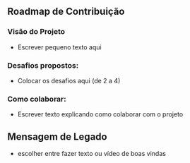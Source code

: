 ## Roadmap de Contribuição

### Visão do Projeto
- Escrever pequeno texto aqui

### Desafios propostos:
- Colocar os desafios aqui (de 2 a 4)

### Como colaborar:
- Escrever texto explicando como colaborar com o projeto

## Mensagem de Legado
- escolher entre fazer texto ou vídeo de boas vindas
